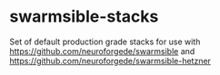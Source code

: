 # swarmsible-stacks
Set of default production grade stacks for use with https://github.com/neuroforgede/swarmsible and https://github.com/neuroforgede/swarmsible-hetzner
